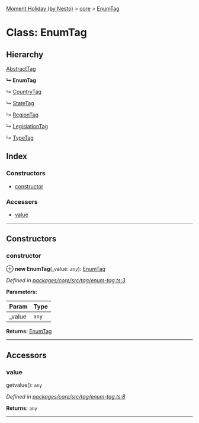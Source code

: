 [Moment Holiday (by Nesto)](../README.md) > [core](../modules/core.md) > [EnumTag](../classes/core.enumtag.md)

# Class: EnumTag

## Hierarchy

 [AbstractTag](core.abstracttag.md)

**↳ EnumTag**

↳  [CountryTag](core.countrytag.md)

↳  [StateTag](core.statetag.md)

↳  [RegionTag](core.regiontag.md)

↳  [LegislationTag](core.legislationtag.md)

↳  [TypeTag](core.typetag.md)

## Index

### Constructors

* [constructor](core.enumtag.md#constructor)

### Accessors

* [value](core.enumtag.md#value)

---

## Constructors

<a id="constructor"></a>

###  constructor

⊕ **new EnumTag**(_value: *`any`*): [EnumTag](core.enumtag.md)

*Defined in [packages/core/src/tag/enum-tag.ts:3](https://github.com/nesto-software/moment-holiday/blob/72ce1a6/packages/core/src/tag/enum-tag.ts#L3)*

**Parameters:**

| Param | Type |
| ------ | ------ |
| _value | `any` |

**Returns:** [EnumTag](core.enumtag.md)

___

## Accessors

<a id="value"></a>

###  value

getvalue(): `any`

*Defined in [packages/core/src/tag/enum-tag.ts:8](https://github.com/nesto-software/moment-holiday/blob/72ce1a6/packages/core/src/tag/enum-tag.ts#L8)*

**Returns:** `any`

___


